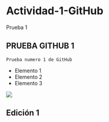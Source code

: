 # Actividad-1-GitHub
Prueba 1
## PRUEBA GITHUB 1
```
Prueba numero 1 de GitHub
```
* Elemento 1
* Elemento 2
* Elemento 3

![](https://github.githubassets.com/images/modules/logos_page/GitHub-Mark.png)

## Edición 1
